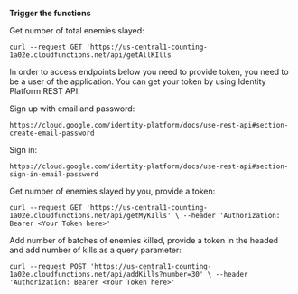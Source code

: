 

**Trigger the functions**

Get number of total enemies slayed:
    
`curl --request GET 'https://us-central1-counting-1a02e.cloudfunctions.net/api/getAllKIlls`

In order to access endpoints below you need to provide token, you need to be a user of the application.
You can get your token by using Identity Platform REST API.

Sign up with email and password:

`https://cloud.google.com/identity-platform/docs/use-rest-api#section-create-email-password`

Sign in:

`https://cloud.google.com/identity-platform/docs/use-rest-api#section-sign-in-email-password`

Get number of enemies slayed by you, provide a token:

`curl --request GET 'https://us-central1-counting-1a02e.cloudfunctions.net/api/getMyKIlls' \
--header 'Authorization: Bearer <Your Token here>'`


Add number of batches of enemies killed, provide a token in the headed 
and add number of kills as a query parameter:

`curl --request POST 'https://us-central1-counting-1a02e.cloudfunctions.net/api/addKills?number=30' \
--header 'Authorization: Bearer <Your Token here>'`

